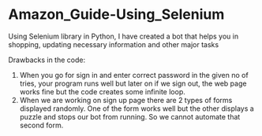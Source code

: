 # Amazon_Guide-Using_Selenium
Using Selenium library in Python, I have created a bot that helps you in shopping, updating necessary information and other major tasks




Drawbacks in the code:
1) When you go for sign in and enter correct password in the given no of tries, your program runs well but later on if we sign out, the web page works fine but the code creates some infinite loop.
2) When we are working on sign up page there are 2 types of forms displayed randomly. One of the form works well but the other displays a puzzle and stops our bot from running. So we cannot automate that second form.
